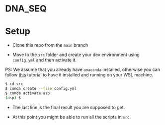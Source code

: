 # DNA_SEQ

# Setup

-   Clone this repo from the `main` branch

- Move to the `src` folder and create your dev environment using `config.yml` and then activate it.

PS: We assume that you already have `anaconda` installed, otherwise you can follow [this](https://www.youtube.com/watch?v=9cGsPxVKEJI) tutorial to have it installed and running on your WSL machine. 

```bash
$ cd src
$ conda create --file config.yml
$ conda activate asp
(asp) $ 
```

- The last line is the final result you are supposed to get.

- At this point you might be able to run all the scripts in `src`.

```
